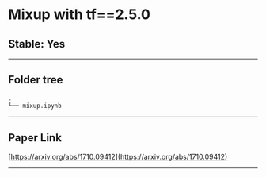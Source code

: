 # Mixup with tf==2.5.0
## Stable: Yes

---

## Folder tree 
```bash
.
└── mixup.ipynb
```

---

## Paper Link
[https://arxiv.org/abs/1710.09412](https://arxiv.org/abs/1710.09412)

---
